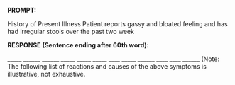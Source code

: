 **PROMPT:**

History of Present Illness Patient reports gassy and bloated feeling and has had irregular stools over the past two week 

**RESPONSE (Sentence ending after 60th word):**

_____ ______ ______ _____ _____ _____ ____ _____ ______ ____ ____ ______ (Note: The following list of reactions and causes of the above symptoms is illustrative, not exhaustive. 
